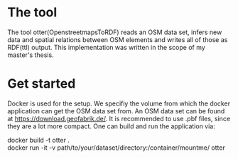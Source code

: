 # The tool
The tool otter(OpenstreetmapsToRDF) reads an OSM data set, infers new data and spatial relations between OSM elements and writes all of those as RDF(ttl) output. This implementation was written in the scope of my master's thesis.

# Get started
Docker is used for the setup. We specifiy the volume from which the docker application can get the OSM data set from. An OSM data set can be found at https://download.geofabrik.de/. It is recommended to use .pbf files, since they are a lot more compact. One can build and run the application via:

docker build -t otter .\
docker run -it -v path/to/your/dataset/directory:/container/mountme/ otter
